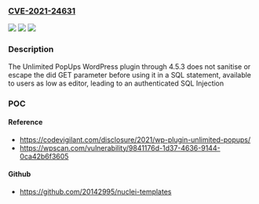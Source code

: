 ### [CVE-2021-24631](https://cve.mitre.org/cgi-bin/cvename.cgi?name=CVE-2021-24631)
![](https://img.shields.io/static/v1?label=Product&message=Unlimited%20PopUps&color=blue)
![](https://img.shields.io/static/v1?label=Version&message=4.5.3%20&color=brightgreen)
![](https://img.shields.io/static/v1?label=Vulnerability&message=CWE-89%20SQL%20Injection&color=brightgreen)

### Description

The Unlimited PopUps WordPress plugin through 4.5.3 does not sanitise or escape the did GET parameter before using it in a SQL statement, available to users as low as editor, leading to an authenticated SQL Injection

### POC

#### Reference
- https://codevigilant.com/disclosure/2021/wp-plugin-unlimited-popups/
- https://wpscan.com/vulnerability/9841176d-1d37-4636-9144-0ca42b6f3605

#### Github
- https://github.com/20142995/nuclei-templates

